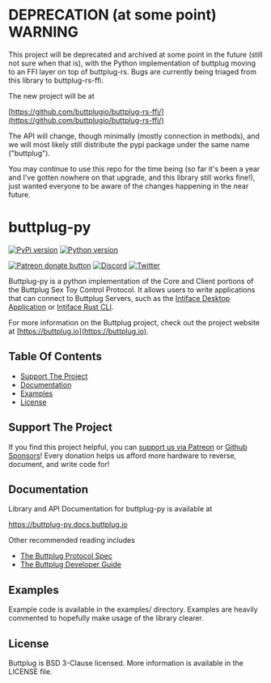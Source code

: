 # DEPRECATION (at some point) WARNING

This project will be deprecated and archived at some point in the future (still not sure when that
is), with the Python implementation of buttplug moving to an FFI layer on top of buttplug-rs. Bugs
are currently being triaged from this library to buttplug-rs-ffi.

The new project will be at

[https://github.com/buttplugio/buttplug-rs-ffi/](https://github.com/buttplugio/buttplug-rs-ffi/)

The API will change, though minimally (mostly connection in methods), and we will most likely still
distribute the pypi package under the same name ("buttplug").

You may continue to use this repo for the time being (so far it's been a year and I've gotten
nowhere on that upgrade, and this library still works fine!), just wanted everyone to be aware of
the changes happening in the near future.

# buttplug-py

[![PyPi version](https://img.shields.io/pypi/v/buttplug)](http://pypi.org/project/buttplug)
[![Python version](https://img.shields.io/pypi/pyversions/buttplug)](http://pypi.org/project/buttplug)

[![Patreon donate button](https://img.shields.io/badge/patreon-donate-yellow.svg)](https://www.patreon.com/qdot)
[![Discord](https://img.shields.io/discord/353303527587708932.svg?logo=discord)](https://discord.buttplug.io)
[![Twitter](https://img.shields.io/twitter/follow/buttplugio.svg?style=social&logo=twitter)](https://twitter.com/buttplugio)

Buttplug-py is a python implementation of the Core and Client portions of the Buttplug Sex Toy
Control Protocol. It allows users to write applications that can connect to Buttplug Servers, such
as the [Intiface Desktop Application](https://github.com/intiface/intiface-desktop) or [Intiface Rust CLI](https://github.com/intiface/intiface-cli-rs).

For more information on the Buttplug project, check out the project website at
[https://buttplug.io](https://buttplug.io).

## Table Of Contents

- [Support The Project](#support-the-project)
- [Documentation](#documentation)
- [Examples](#examples)
- [License](#license)

## Support The Project

If you find this project helpful, you can [support us via Patreon](http://patreon.com/qdot) or
[Github Sponsors](http://github.com/sponsors/qdot)! Every donation helps us afford more hardware to
reverse, document, and write code for!

## Documentation

Library and API Documentation for buttplug-py is available at

https://buttplug-py.docs.buttplug.io

Other recommended reading includes

- [The Buttplug Protocol Spec](https://buttplug-spec.docs.buttplug.io)
- [The Buttplug Developer Guide](https://buttplug-developer-guide.docs.buttplug.io)

## Examples

Example code is available in the examples/ directory. Examples are heavily commented to hopefully
make usage of the library clearer.

## License

Buttplug is BSD 3-Clause licensed. More information is available in the LICENSE file.
